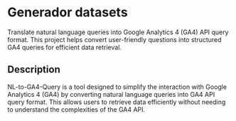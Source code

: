# Generador datasets

Translate natural language queries into Google Analytics 4 (GA4) API query format. This project helps convert user-friendly questions into structured GA4 queries for efficient data retrieval.

## Description
NL-to-GA4-Query is a tool designed to simplify the interaction with Google Analytics 4 (GA4) by converting natural language queries into GA4 API query format. This allows users to retrieve data efficiently without needing to understand the complexities of the GA4 API.
